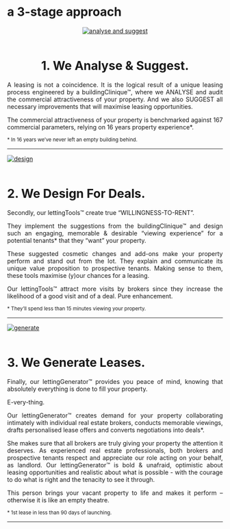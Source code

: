 <h1>a 3-stage approach</h1>

<div style="text-align: center;">

<a href="http://www.rentalvalue.be/gallery/images/backgrounds/background07b.jpg" class="fancybox" title="We Analyse the commercial attractiveness of your property and Suggest all necessary improvements that will maximise leasing opportunities."><img src="http://www.rentalvalue.be/gallery/images/backgrounds/background07b.jpg" alt="analyse and suggest" /></a>
<br><br>
<h1>1. We Analyse & Suggest.</h1>

<div style="text-align: justify;">

<div class="row">
<div class="col-md-6 col-md-offset-3">
<p>A leasing is not a coincidence. It is the logical result of a unique leasing process engineered by a buildingClinique™, where we ANALYSE and audit the commercial attractiveness of your property. And we also SUGGEST all necessary improvements  that will maximise leasing opportunities.<br /></p>


<p>The commercial attractiveness of your property is benchmarked against 167 commercial parameters, relying on 16 years property experience*.<br /></p>


<small>* In 16 years we’ve never left an empty building behind.</small>

</div>
</div>

<hr>


<a href="http://www.rentalvalue.be/gallery/images/backgrounds/background03.jpg" class="fancybox"><img src="http://www.rentalvalue.be/gallery/images/backgrounds/background03.jpg" alt="design" /></a>
<br><br>
<h1>2. We Design For Deals.</h1>


<div class="row">
<div class="col-md-10 col-md-offset-1">
<p>Secondly, our lettingTools™ create true “WILLINGNESS-TO-RENT”.<br /></p>

<p>They implement the suggestions from the buildingClinique™ and design such an engaging, memorable & desirable “viewing experience” for a potential tenants* that they “want” your property.<br /></p>

<p>These suggested cosmetic changes and add-ons make your property perform and stand out from the lot. They explain and communicate its unique value proposition to prospective tenants. Making sense to them, these tools maximise (y)our chances for a leasing.<br /></p>

<p>Our lettingTools™ attract more visits by brokers since they increase the likelihood of a good visit and of a deal. Pure enhancement.<br /></p>

<small>* They’ll spend less than 15 minutes viewing your property.</small>


</div>
</div>

<hr>

<a href="http://www.rentalvalue.be/gallery/images/backgrounds/background06.jpg" class="fancybox"><img src="http://www.rentalvalue.be/gallery/images/backgrounds/background06.jpg" alt="generate" /></a>
<br><br>
<h1>3. We Generate Leases.</h1>


<div class="row">
<div class="col-md-10 col-md-offset-1">
<p>Finally, our lettingGenerator™ provides you peace of mind, knowing that absolutely everything is done to fill your property.</p>
<p>E-very-thing.<br /></p>

<p>Our lettingGenerator™ creates demand for your property collaborating intimately with individual real estate brokers, conducts memorable viewings, drafts personalised lease offers and converts negotiations into deals*.<br /></p>

<p>She makes sure that all brokers are truly giving your property the attention it deserves. As experienced real estate professionals, both brokers and prospective tenants respect and appreciate our role acting on your behalf, as landlord. Our lettingGenerator™ is bold & unafraid, optimistic about leasing opportunities and realistic about what is possible - with the courage to do what is right and the tenacity to see it through.<br /></p>

<p>This person brings your vacant property to life and makes it perform – otherwise it is like an empty theatre.<br /></p>

<small>* 1st lease in less than 90 days of launching.</small>


</div>
</div>

<hr>
